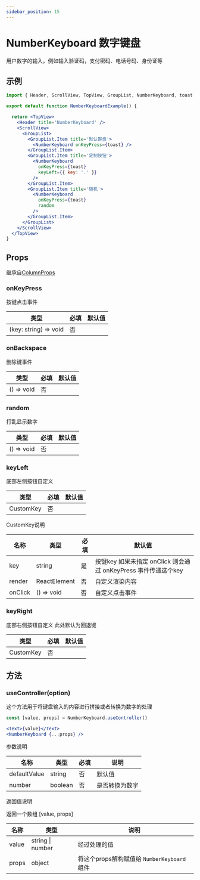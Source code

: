 ```yaml
---
sidebar_position: 15
---
```


# NumberKeyboard 数字键盘

用户数字的输入，例如输入验证码，支付密码、电话号码、身份证等

## 示例

```jsx
import { Header, ScrollView, TopView, GroupList, NumberKeyboard, toast } from '@/duxuiExample'

export default function NumberKeyboardExample() {

  return <TopView>
    <Header title='NumberKeyboard' />
    <ScrollView>
      <GroupList>
        <GroupList.Item title='默认键盘'>
          <NumberKeyboard onKeyPress={toast} />
        </GroupList.Item>
        <GroupList.Item title='定制按钮'>
          <NumberKeyboard
            onKeyPress={toast}
            keyLeft={{ key: '.' }}
          />
        </GroupList.Item>
        <GroupList.Item title='随机'>
          <NumberKeyboard
            onKeyPress={toast}
            random
          />
        </GroupList.Item>
      </GroupList>
    </ScrollView>
  </TopView>
}
```

## Props

继承自[ColumnProps](../layout/Column#props)

### onKeyPress

按键点击事件

| 类型 | 必填 | 默认值 |
| ---- | -------- | ------- |
| (key: string) => void | 否 |  |

### onBackspace

删除键事件

| 类型 | 必填 | 默认值 |
| ---- | -------- | ------- |
| () => void | 否 |  |

### random

打乱显示数字

| 类型 | 必填 | 默认值 |
| ---- | -------- | ------- |
| () => void | 否 |  |

### keyLeft

底部左侧按钮自定义

| 类型 | 必填 | 默认值 |
| ---- | -------- | ------- |
| CustomKey | 否 |  |

CustomKey说明

| 名称 | 类型 | 必填 | 默认值 |
| ---- | ---- | -------- | ------- |
| key | string | 是 | 按键key 如果未指定 onClick 则会通过 onKeyPress 事件传递这个key |
| render | ReactElement | 否 | 自定义渲染内容 |
| onClick | () => void | 否 | 自定义点击事件 |

### keyRight

底部右侧按钮自定义 此处默认为回退键

| 类型 | 必填 | 默认值 |
| ---- | -------- | ------- |
| CustomKey | 否 |  |

## 方法

### useController(option)

这个方法用于将键盘输入的内容进行拼接或者转换为数字的处理

```jsx
const [value, props] = NumberKeyboard.useController()

<Text>{value}</Text>
<NumberKeyboard {...props} />
```

参数说明

| 名称 | 类型 | 必填 | 说明 |
| ---- | ---- | -------- | ------- |
| defaultValue | string | 否 | 默认值 |
| number | boolean | 否 | 是否转换为数字 |

返回值说明

返回一个数组 [value, props]

| 名称 | 类型 | 说明 |
| ---- | ---- | ------- |
| value | string \| number | 经过处理的值 |
| props | object | 将这个props解构赋值给 `NumberKeyboard` 组件 |
